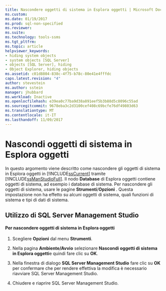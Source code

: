 ```yaml
---
title: Nascondere oggetti di sistema in Esplora oggetti | Microsoft Docs
ms.custom: 
ms.date: 01/19/2017
ms.prod: sql-non-specified
ms.reviewer: 
ms.suite: 
ms.technology: tools-ssms
ms.tgt_pltfrm: 
ms.topic: article
helpviewer_keywords:
- hiding system objects
- system objects [SQL Server]
- objects [SQL Server], hiding
- Object Explorer, hiding objects
ms.assetid: c01d8804-838c-4f75-b78c-80e41e4fffdc
caps.latest.revision: "4"
author: stevestein
ms.author: sstein
manager: jhubbard
ms.workload: Inactive
ms.openlocfilehash: e39ea0c77ba9d38a891eef5b3b88d5c8096c55ad
ms.sourcegitcommit: 9678eba3c2d3100cef408c69bcfe76df49803d63
ms.translationtype: MT
ms.contentlocale: it-IT
ms.lasthandoff: 11/09/2017
---
```

# <a name="hide-system-objects-in-object-explorer"></a>Nascondi oggetti di sistema in Esplora oggetti
In questo argomento viene descritto come nascondere gli oggetti di sistema in Esplora oggetti in [!INCLUDE[ssCurrent](../../includes/sscurrent_md.md)] tramite [!INCLUDE[ssManStudioFull](../../includes/ssmanstudiofull_md.md)]. Il nodo **Database** di Esplora oggetti contiene oggetti di sistema, ad esempio i database di sistema. Per nascondere gli oggetti di sistema, usare le pagine **Strumenti**/**Opzioni** . Questa impostazione non ha effetto su alcuni oggetti di sistema, quali funzioni di sistema e tipi di dati di sistema.  
  
## <a name="SSMSProcedure"></a>Utilizzo di SQL Server Management Studio  
  
#### <a name="to-hide-system-objects-in-object-explorer"></a>Per nascondere oggetti di sistema in Esplora oggetti  
  
1.  Scegliere **Opzioni** dal menu **Strumenti**.  
  
2.  Nella pagina **Ambiente/Avvio** selezionare **Nascondi oggetti di sistema in Esplora oggetti**e quindi fare clic su **OK**.  
  
3.  Nella finestra di dialogo **SQL Server Management Studio** fare clic su **OK** per confermare che per rendere effettiva la modifica è necessario riavviare SQL Server Management Studio.  
  
4.  Chiudere e riaprire SQL Server Management Studio.  
  
